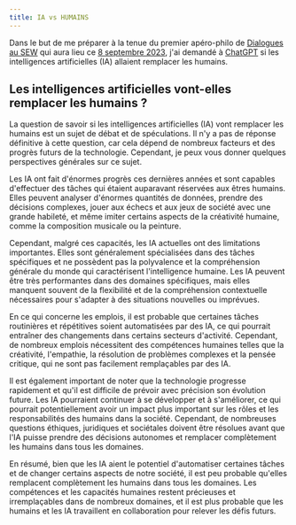 ```yaml
---
title: IA vs HUMAINS 
---
```

Dans le but de me préparer à la tenue du premier apéro-philo de [Dialogues au SEW](https://facebook.com/annexedialoguesmorlaixsew) qui aura lieu ce [8 septembre 2023](/agenda.html), j'ai demandé à [ChatGPT](https://chat.openai.com/) si les intelligences artificielles (IA) allaient remplacer les humains.

## Les intelligences artificielles vont-elles remplacer les humains ?

La question de savoir si les intelligences artificielles (IA) vont 
remplacer les humains est un sujet de débat et de spéculations. Il n'y a 
pas de réponse définitive à cette question, car cela dépend de nombreux 
facteurs et des progrès futurs de la technologie. Cependant, je peux vous 
donner quelques perspectives générales sur ce sujet.

Les IA ont fait d'énormes progrès ces dernières années et sont capables 
d'effectuer des tâches qui étaient auparavant réservées aux êtres humains. 
Elles peuvent analyser d'énormes quantités de données, prendre des 
décisions complexes, jouer aux échecs et aux jeux de société avec une 
grande habileté, et même imiter certains aspects de la créativité humaine, 
comme la composition musicale ou la peinture.

Cependant, malgré ces capacités, les IA actuelles ont des limitations 
importantes. Elles sont généralement spécialisées dans des tâches 
spécifiques et ne possèdent pas la polyvalence et la compréhension 
générale du monde qui caractérisent l'intelligence humaine. Les IA peuvent 
être très performantes dans des domaines spécifiques, mais elles manquent 
souvent de la flexibilité et de la compréhension contextuelle nécessaires 
pour s'adapter à des situations nouvelles ou imprévues.

En ce qui concerne les emplois, il est probable que certaines tâches 
routinières et répétitives soient automatisées par des IA, ce qui pourrait 
entraîner des changements dans certains secteurs d'activité. Cependant, de 
nombreux emplois nécessitent des compétences humaines telles que la 
créativité, l'empathie, la résolution de problèmes complexes et la pensée 
critique, qui ne sont pas facilement remplaçables par des IA.

Il est également important de noter que la technologie progresse 
rapidement et qu'il est difficile de prévoir avec précision son évolution 
future. Les IA pourraient continuer à se développer et à s'améliorer, ce 
qui pourrait potentiellement avoir un impact plus important sur les rôles 
et les responsabilités des humains dans la société. Cependant, de 
nombreuses questions éthiques, juridiques et sociétales doivent être 
résolues avant que l'IA puisse prendre des décisions autonomes et 
remplacer complètement les humains dans tous les domaines.

En résumé, bien que les IA aient le potentiel d'automatiser certaines 
tâches et de changer certains aspects de notre société, il est peu 
probable qu'elles remplacent complètement les humains dans tous les 
domaines. Les compétences et les capacités humaines restent précieuses et 
irremplaçables dans de nombreux domaines, et il est plus probable que les 
humains et les IA travaillent en collaboration pour relever les défis 
futurs.
